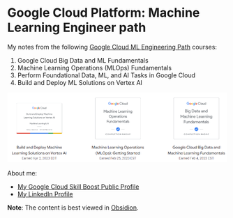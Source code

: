 # Google Cloud Platform: Machine Learning Engineer path 

My notes from the following [Google Cloud ML Engineering Path](https://www.cloudskillsboost.google/paths/17) courses:
1. Google Cloud Big Data and ML Fundamentals
2. Machine Learning Operations (MLOps) Fundamentals
3. Perform Foundational Data, ML, and AI Tasks in Google Cloud
4. Build and Deploy ML Solutions on Vertex AI

![images/gcp.png](images/gcp.png)

About me:
- [My Google Cloud Skill Boost Public Profile](https://www.cloudskillsboost.google/public_profiles/d85f8295-b522-4522-964c-f0fcf9375090)
- [My LinkedIn Profile](https://www.linkedin.com/in/muhammad-yaseen-aftab/)

**Note**: The content is best viewed in [Obsidion](https://obsidian.md/).
